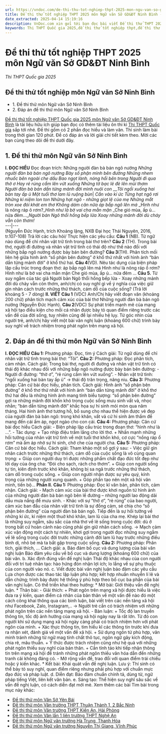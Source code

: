 ```yaml
---
url: https://vndoc.com/de-thi-thu-tot-nghiep-thpt-2025-mon-ngu-van-so-gd-dt-ninh-binh-338411
title: Đề thi thử tốt nghiệp THPT 2025 môn Ngữ văn Sở GD&ĐT Ninh Bình - Thi THPT Quốc gia 2025 - VnDoc.com
date_extracted: 2025-04-14 15:19:16
description: VnDoc.com xin gửi tới bạn đọc bài viết Đề thi thử THPT 2025 môn Ngữ văn Sở GD&ĐT Ninh Bình để bạn đọc cùng tham khảo nhé.
keywords: Thi THPT Quốc gia 2025,đề thi thử tốt nghiệp thpt,đề thi thử thpt môn Ngữ văn,Ngữ văn lớp 12,đề thi thử tốt nghiệp môn Ngữ văn,đề thi thử tốt nghiệp thpt môn Ngữ văn,Đề thi thử THPT Quốc gia năm 2025 môn Ngữ văn,Đề thi thử THPT Quốc gia năm 2025,Đề thi thử THPT Quốc gia môn Ngữ văn,Đề thi thử THPT Quốc gia 2025 môn Ngữ văn Sở GDĐT Ninh Bình,Đề thi thử tốt nghiệp môn Ngữ văn Sở Ninh Bình
---
```


# Đề thi thử tốt nghiệp THPT 2025 môn Ngữ văn Sở GD&ĐT Ninh Bình
 _Thi THPT Quốc gia 2025_
## Đề thi thử tốt nghiệp môn Ngữ văn Sở Ninh Bình
  * 1\. Đề thi thử môn Ngữ văn Sở Ninh Bình
  * 2\. Đáp án đề thi thử môn Ngữ văn Sở Ninh Bình

[Đề thi thử tốt nghiệp THPT Quốc gia 2025 môn Ngữ văn Sở GD&ĐT Ninh Bình](<https://vndoc.com/de-thi-thu-tot-nghiep-thpt-2025-mon-ngu-van-so-gd-dt-ninh-binh-338411>) là tài liệu hữu ích giúp bạn đọc có thêm tài liệu ôn thi kì [Thi THPT Quốc gia](<https://vndoc.com/thi-thpt-quoc-gia>) sắp tới nhé. Đề thi gồm có 2 phần đọc hiểu và làm văn. Thí sinh làm bài trong thời gian 120 phút. Đề có đáp án và lời giải chi tiết kèm theo. Mời các bạn cùng theo dõi đề thi dưới đây.
## 1\. Đề thi thử môn Ngữ văn Sở Ninh Bình
**I. ĐỌC HIỂU**
Đọc đoạn trích:
Những người đàn bà bán ngô nướng
 _Những người đàn bà bán ngô nướng_ _Bày số phận mình bên đường_ _Những nhem nhuốc bên ngoài che dấu_ _Bao ngọt lành, nóng hổi bên trong_ _Người đi qua thờ ơ_ _Hay rẻ rúng cẩm lên vứt xuống_ _Những tờ bạc lẻ đè lên mùi thơm_ _Người đàn bà bán dần từng mảnh đời mình nuôi con_ ___Tôi ngồi xuống hai bàn tay ấp ủ_ _Một tuổi thơ lam lũ ruộng bùn_|  _Cắn vào kí ức_ _Từng hạt ngô rơi_ _Những kỉ niệm lon ton_ _Những hạt ngô - những giọt lệ của mẹ_ _Những mắt tròn xoe đói khát em thơ_ _Không dám căn nữa áp bắp ngô lên má_ _Hình như là nông ráp ô rơm?__Hình như là bờ vai cha mằn mặn_ _Che gió mùa, ấp ủ... nửa đêm...__Người bán Ngô thổi hồng bếp lửa_ _Xoay những mảnh đời dù cháy vẫn còn thơm\!_  
---|---  
\(Nguyễn Đức Hạnh, trích Khoảng lặng, NXB Đại học Thái Nguyên, 2016, tr.107-108\)
Trả lời các câu hỏi/ Thực hiện các yêu cầu:
**Câu 1** \(NB\). Từ ngữ nào dùng để chỉ nhân vật trữ tình trong bài thơ trên?
**Câu 2** \(TH\). Trong bài thơ, người đi đường và nhân vật trữ tình có thái độ như thế nào đối với những bắp ngô nướng được bày bán bên đường?
**Câu 3**\(TH\). Phân tích mối liên hệ giữa hình ảnh “số phận bên đường” ở khổ thứ nhất với hình ảnh “bản dần từng mảnh đời” ở khổ thứ hai.
**Câu 4**\(VD\). Nêu tác dụng của biện pháp lặp cấu trúc trong đoạn thơ:
áp bắp ngô lên má
Hình như là nông ráp ổ rơm?
Hình như là bờ vai cha mằn mặn
Che gió mùa, ấp ủ... nửa đêm ...
**Câu 5.** Từ suy ngẫm của tác giả Người bản Ngô thổi hồng bếp lửa - Xoay những mảnh đời dù chảy vẫn còn thơm, anh/chị có suy nghĩ gì về ý nghĩa của việc giữ gìn nhân cách trước những thử thách, cám dỗ của cuộc sống? \(Trả lời khoảng 5 - 7 dòng\)
**II. VIẾT**
**Câu 1** \(VDC\) Anh/Chị hãy viết đoạn văn \(khoảng 200 chữ\) phân tích mạch cảm xúc của bài thơ Những người đàn bà bán ngô nướng \(Nguyễn Đức Hạnh\).
**Câu 2**\(VDC\) Sự phát triển mạnh mẽ của mạng xã hội tạo điều kiện cho mỗi cá nhân được bày tỏ quan điểm riêng trước các vấn đề của đời sống, tuy nhiên cũng để lại nhiều hệ lụy. Từ góc nhìn của người trẻ, anh/chị hãy viết một bài văn nghị luận \(khoảng 600 chữ\) trình bày suy nghĩ về trách nhiệm trong phát ngôn trên mạng xã hội.
## 2\. Đáp án đề thi thử môn Ngữ văn Sở Ninh Bình
**I. ĐỌC HIỂU**
**Câu 1:**
Phương pháp: Đọc, tìm ý
Cách giải:
Từ ngữ dùng để chỉ nhân vật trữ tình trong bài thơ: “Tôi”.
**Câu 2:**
Phương pháp: Đọc phân tích, cảm nhận.
Cách giải:
Trong bài thơ, người đi đường và nhân vật trữ tình có thái độ khác nhau đối với những bắp ngô nướng được bày bán bên đường:
\- Người đi đường: “thờ ơ”, “rẻ rúng cầm lên vứt xuống”.
\- Nhân vật trữ tình: “ngồi xuống hai bàn tay ấp ủ” → thái độ trân trọng, nâng niu.
**Câu 3:**
Phương pháp: Căn cứ bài đọc hiểu, phân tích.
Cách giải:
Hình ảnh “số phận bên đường” ở khổ thơ thứ nhất với hình ảnh “bán dần từng mảnh đời” ở khổ thơ thứ hai đều là những hình ảnh mang tính biểu tượng: “số phận bên đường” gợi ra những mảnh đời khốn khó trong cuộc sống mưu sinh vất vả, nhọc nhằn; “bán dần từng mảnh đời” khắc họa sự hi sinh mỏi mòn qua năm tháng. Hai hình ảnh thơ tương hỗ, bổ sung cho nhau thể hiện được vẻ đẹp của người đàn bà bán ngô: trong khó khăn, vất vả cứ hi sinh âm thầm để mang đến cái ấm áp, ngọt ngào cho con cái.
**Câu 4:**
Phương pháp: Căn cứ bài đọc hiểu
Cách giải:
\- Biện pháp lặp cấu trúc trong đoạn thơ: “hình như là …”.
\- Tác dụng:
\+ Tạo nhịp điệu trầm lắng cho lời thơ.
\+ Nhấn mạnh những hồi tưởng của nhân vật trữ tình về một tuổi thơ khốn khó, cơ cực “nồng ráp ổ rơm” mà ấm áp nhờ sự hi sinh, chở che của người cha.
**Câu 5:**
Phương pháp: Căn cứ bài đọc hiểu.
Cách giải:
Tham khảo một số gợi ý sau:
\- Việc giữ gìn nhân cách trước những thử thách, cám dỗ của cuộc sống là vô cùng quan trọng:
\+ Giúp con người duy trì được những phẩm chất đạo đức tốt đẹp như lời dạy của ông cha: “Đói cho sạch, rách cho thơm”.
\+ Giúp con người sống tự tin, kiên định trước khó khăn, không bị sa ngã trước những thử thách, cám dỗ trong cuộc sống.
\+ Giúp con người nhận được sự yêu quý, kính trọng của những người xung quanh.
\+ Góp phần tạo nên một xã hội văn minh, tiến bộ…
**Phần II.**
**Câu 1:**
Phương pháp:
Đọc kĩ văn bản, phân tích, cảm nhận.
Cách giải:
\- Mạch cảm xúc của bài thơ được khơi nguồn từ hình ảnh của những người đàn bà bán ngô bên lề đường – những người lao động dãi dầu mưa nắng để mưu sinh.
\- Khác với sự “thờ ơ”, “rẻ rúng” của bao người, cảm xúc ban đầu của nhân vật trữ tình là sự đồng cảm, sẻ chia cho “số phận bên đường” của người đàn bà bán ngô. Tiếp đến là sự hồi tưởng về những kí ức, kỉ niệm một thuở khó khăn, lam lũ của cha mẹ. Khép lại bài thơ là những suy ngẫm, sâu sắc của nhà thơ về lẽ sống trong cuộc đời: dù ở trong bất cứ hoàn cảnh nào cũng phải gìn giữ nhân cách sống.
→ Mạch cảm xúc vận động một cách tự nhiên, khơi gợi trong người đọc những suy ngẫm về lẽ sống trong cuộc đời trước những cảnh đời lam lũ hay trước những điều bình dị, nhỏ bé mà ta bắt gặp trong cuộc sống.
**Câu 2:**
Phương pháp:
Phân tích, giải thích, …
Cách giải:
a. Bảo đảm bố cục và dung lượng của bài văn nghị luận
Bảo đảm yêu cầu về bố cục và dung lượng \(khoảng 600 chữ\) của bài văn.
b. Xác định đúng vấn đề nghị luận
Thái độ khác nhau của con người đối với trí tuệ nhân tạo: hào hứng đón nhận lợi ích; lo lắng về sự phụ thuộc của con người vào nó.
c. Viết được bài văn nghị luận bảo đảm các yêu cầu
Lựa chọn được các thao tác lập luận phù hợp; kết hợp nhuần nhuyễn lí lẽ và dẫn chứng; trình bày được hệ thống ý phù hợp theo bố cục ba phần của bài văn nghị luận.
Có thể triển khai theo hướng:
\* Mở bài: Giới thiệu vấn đề nghị luận.
\* Thân bài:
\- Giải thích:
\+ Phát ngôn trên mạng xã hội được hiểu là việc đưa ra ý kiến, quan điểm cá nhân của bản thân về một vấn đề nào đó một cách công khai thông qua các bình luận, bài viết trên các nền tảng xã hội như Facebook, Zalo, Instagram,..
→ Người trẻ cần có trách nhiệm với những phát ngôn trên các nền tảng mạng xã hội.
\- Bàn luận:
\+ Tốc độ lan truyền thông tin, tốc độ ảnh hưởng của mạng xã hội ngày nay là rất lớn. Từ đó con người khi sử dụng mạng xã hội ngày càng phải có trách nhiệm hơn với phát ngôn của mình.
\+ Xác thực thông tin, tìm hiểu kĩ các thông tin trước khi đưa ra nhận xét, đánh giá về một vấn đề xã hội.
\+ Sử dụng ngôn từ phù hợp, văn minh tránh những từ ngữ mag tính chất thô tục, ngôn ngữ gây kích động, chia rẽ, mâu thuẫn.
\+ Ý thức được trách nhiệm cũng như hệ quả với những phát ngôn thiếu suy nghĩ của bản thân.
\+ Cần tỉnh táo khi tiếp nhận thông tin trên mạng xã hội để tránh những phát ngôn thiếu văn hóa dẫn đến những tranh cãi không đáng có.
\- Mở rộng vấn đề, trao đổi với quan điểm trái chiều hoặc ý kiến khác.
\* Kết bài: Khái quát vấn đề nghị luận.
Lưu ý: Thí sinh có thể bày tỏ suy nghĩ, quan điểm riêng nhưng phải phù hợp với chuẩn mực đạo đức và pháp luật.
d. Diễn đạt: Bảo đảm chuẩn chính tả, dùng từ, ngữ pháp tiếng Việt, liên kết văn bản.
e. Sáng tạo: Thể hiện suy nghĩ sâu sắc về vấn đề nghị luận, có cách diễn đạt mới mẻ.
Xem thêm các bài Tìm bài trong mục này khác:
  * [Đề thi thử môn Văn Sở Yên Bái](</de-thi-thu-tot-nghiep-thpt-2025-mon-ngu-van-so-gd-dt-yen-bai-338413>)
  * [Đề thi thử môn Văn trường THPT Thuận Thành 1, 2 Bắc Ninh](</de-thi-thu-thpt-quoc-gia-2025-mon-ngu-van-truong-thpt-thuan-thanh-1-2-bac-ninh-335660>)
  * [Đề thi thử môn Văn trường THPT Kiến An, Hải Phòng](</de-thi-thu-tot-nghiep-thpt-2025-mon-ngu-van-truong-thpt-kien-an-hai-phong-338405>)
  * [Đề thi thử môn Văn lần 1 liên trường THPT Nghệ An](</de-thi-thu-tot-nghiep-thpt-2025-mon-ngu-van-lan-1-lien-truong-thpt-nghe-an-338407>)
  * [Đề thi thử môn Ngữ văn trường Hà Trung, Thanh Hóa](</de-thi-thu-tot-nghiep-thpt-2025-mon-ngu-van-lan-1-truong-thpt-ha-trung-thanh-hoa-338457>)
  * [Đề thi thử môn Ngữ văn trường Nguyễn Thị Giang, Vĩnh Phúc](</de-thi-thu-tot-nghiep-thpt-2025-mon-ngu-van-truong-thpt-nguyen-thi-giang-vinh-phuc-338460>)

